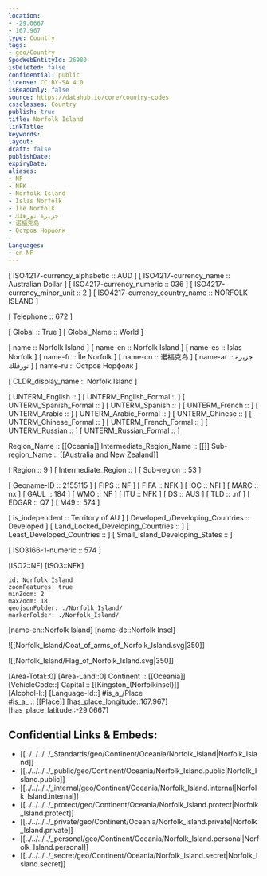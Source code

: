 ```yaml
---
location:
- -29.0667
- 167.967
type: Country
tags:
- geo/Country
SpocWebEntityId: 26980
isDeleted: false
confidential: public
license: CC BY-SA 4.0
isReadOnly: false
source: https://datahub.io/core/country-codes
cssclasses: Country
publish: true
title: Norfolk Island
linkTitle: 
keywords: 
layout: 
draft: false
publishDate: 
expiryDate: 
aliases:
- NF
- NFK
- Norfolk Island
- Islas Norfolk
- Île Norfolk
- جزيرة نورفلك
- 诺福克岛
- Остров Норфолк
- 
Languages:
- en-NF
---
```



[	ISO4217-currency_alphabetic	 :: AUD ] 
[	ISO4217-currency_name	 :: Australian Dollar ] 
[	ISO4217-currency_numeric	 :: 036 ] 
[	ISO4217-currency_minor_unit	 :: 2 ] 
[	ISO4217-currency_country_name	 :: NORFOLK ISLAND ] 

[	Telephone	 :: 672 ] 

[	Global	 :: True ] 
[	Global_Name	 :: World ] 

[	name	 :: Norfolk Island ] 
[	name-en	 :: Norfolk Island ] 
[	name-es	 :: Islas Norfolk ] 
[	name-fr	 :: Île Norfolk ] 
[	name-cn	 :: 诺福克岛 ] 
[	name-ar	 :: جزيرة نورفلك ] 
[	name-ru	 :: Остров Норфолк ] 

[	CLDR_display_name	 :: Norfolk Island ] 

[	UNTERM_English	 ::  ] 
[	UNTERM_English_Formal	 ::  ] 
[	UNTERM_Spanish_Formal	 ::  ] 
[	UNTERM_Spanish	 ::  ] 
[	UNTERM_French	 ::  ] 
[	UNTERM_Arabic	 ::  ] 
[	UNTERM_Arabic_Formal	 ::  ] 
[	UNTERM_Chinese	 ::  ] 
[	UNTERM_Chinese_Formal	 ::  ] 
[	UNTERM_French_Formal	 ::  ] 
[	UNTERM_Russian	 ::  ] 
[	UNTERM_Russian_Formal	 ::  ] 

Region_Name ::  [[Oceania]] 
Intermediate_Region_Name ::  [[]] 
Sub-region_Name ::  [[Australia and New Zealand]] 

[	Region	 :: 9 ] 
[	Intermediate_Region	 ::  ] 
[	Sub-region	 :: 53 ] 

[	Geoname-ID	 :: 2155115 ] 
[	FIPS	 :: NF ] 
[	FIFA	 :: NFK ] 
[	IOC	 :: NFI ] 
[	MARC	 :: nx ] 
[	GAUL	 :: 184 ] 
[	WMO	 :: NF ] 
[	ITU	 :: NFK ] 
[	DS	 :: AUS ] 
[	TLD	 :: .nf ] 
[	EDGAR	 :: Q7 ] 
[	M49	 :: 574 ] 

[	is_independent	 :: Territory of AU ] 
[	Developed_/Developing_Countries	 :: Developed ] 
[	Land_Locked_Developing_Countries	 ::  ] 
[	Least_Developed_Countries	 ::  ] 
[	Small_Island_Developing_States	 ::  ] 

[	ISO3166-1-numeric	 :: 574 ] 



[ISO2::NF] 
[ISO3::NFK] 

```leaflet
id: Norfolk Island
zoomFeatures: true 
minZoom: 2 
maxZoom: 18
geojsonFolder: ./Norfolk_Island/
markerFolder: ./Norfolk_Island/
```

[name-en::Norfolk Island] 
[name-de::Norfolk Insel] 

![[Norfolk_Island/Coat_of_arms_of_Norfolk_Island.svg|350]] 

![[Norfolk_Island/Flag_of_Norfolk_Island.svg|350]] 

[Area-Total::0] 
[Area-Land::0] 
Continent :: [[Oceania]]  
[VehicleCode::] 
Capital :: [[Kingston_(Norfolkinsel)]]  
[Alcohol-l::] 
[Language-Id::] 
#is_a_/Place  
#is_a_ :: [[Place]] 
[has_place_longitude::167.967] 
[has_place_latitude::-29.0667] 



## Confidential Links & Embeds: 
- [[../../../../_Standards/geo/Continent/Oceania/Norfolk_Island|Norfolk_Island]] 
- [[../../../../_public/geo/Continent/Oceania/Norfolk_Island.public|Norfolk_Island.public]] 
- [[../../../../_internal/geo/Continent/Oceania/Norfolk_Island.internal|Norfolk_Island.internal]] 
- [[../../../../_protect/geo/Continent/Oceania/Norfolk_Island.protect|Norfolk_Island.protect]] 
- [[../../../../_private/geo/Continent/Oceania/Norfolk_Island.private|Norfolk_Island.private]] 
- [[../../../../_personal/geo/Continent/Oceania/Norfolk_Island.personal|Norfolk_Island.personal]] 
- [[../../../../_secret/geo/Continent/Oceania/Norfolk_Island.secret|Norfolk_Island.secret]] 
